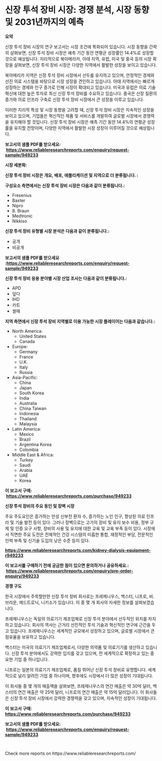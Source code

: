 <p><h1>신장 투석 장비 시장: 경쟁 분석, 시장 동향 및 2031년까지의 예측</h1></p><p><strong>요약</strong></p>
<p><p>신장 투석 장비 시장의 연구 보고서는 시장 조건에 특화되어 있습니다. 시장 동향을 간략히 살펴보면, 신장 투석 장비 시장은 예측 기간 동안 연평균 성장률인 14.4%로 성장할 것으로 예상됩니다. 지리적으로 북아메리카, 아태 지역, 유럽, 미국 및 중국 등의 시장 확장을 살펴보면, 신장 투석 장비 시장은 다양한 지역에서 활발한 성장을 보이고 있습니다. </p><p>북아메리카 지역은 신장 투석 장비 시장에서 선두를 유지하고 있으며, 안정적인 경제와 선진 의료 시스템을 바탕으로 시장 성장을 견인하고 있습니다. 아태 지역에서는 빠르게 성장하는 경제와 인구 증가로 인해 시장이 확대되고 있습니다. 미국과 유럽은 의료 기술 혁신에 대한 높은 투자로 최신 신장 투석 장비를 수요하고 있습니다. 중국은 신장 질환의 증가와 의료 인프라 구축로 신장 투석 장비 시장에서 큰 성장을 이루고 있습니다.</p><p>이러한 지리적 특성 및 시장 동향을 고려할 때, 신장 투석 장비 시장은 지속적인 성장을 보이고 있으며, 기업들은 혁신적인 제품 및 서비스를 개발하여 글로벌 시장에서 경쟁력을 유지해야 할 것입니다. 신장 투석 장비 시장은 예측 기간 동안 14.4%의 연평균 성장률을 유지할 전망이며, 다양한 지역에서 활발한 시장 성장이 이루어질 것으로 예상됩니다.</p></p>
<p><strong>보고서의 샘플 PDF를 받으세요: &nbsp;<a href="https://www.reliableresearchreports.com/enquiry/request-sample/949233">https://www.reliableresearchreports.com/enquiry/request-sample/949233</a></strong></p>
<p><strong>시장 세분화:</strong></p>
<p><strong> 신장 투석 장비 시장은 개요, 배포, 애플리케이션 및 지역으로 더 분류됩니다. :</strong></p>
<p><strong>구성요소 측면에서는 신장 투석 장비 시장은 다음과 같이 분류됩니다.:</strong></p>
<p><ul><li>Fresenius</li><li>Baxter</li><li>Nipro</li><li>B. Braun</li><li>Medtronic</li><li>Nikkiso</li></ul></p>
<p><strong> 신장 투석 장비 유형별 시장 분석은 다음과 같이 분류됩니다.:</strong></p>
<p><ul><li>공개</li><li>비공개</li></ul></p>
<p><strong>보고서의 샘플 PDF를 받으세요 :<a href="https://www.reliableresearchreports.com/enquiry/request-sample/949233">https://www.reliableresearchreports.com/enquiry/request-sample/949233</a></strong></p>
<p><strong> 신장 투석 장비 응용 분야별 시장 산업 조사는 다음과 같이 분류됩니다.:</strong></p>
<p><ul><li>APD</li><li>덮다</li><li>IHD</li><li>카트</li><li>썰매</li></ul></p>
<p><strong>지역 측면에서 신장 투석 장비 지역별로 이용 가능한 시장 플레이어는 다음과 같습니다.:</strong></p>
<p><ul>
    <li>
        North America:
        <ul>
            <li>United States</li>
            <li>Canada</li>
        </ul>
    </li>
    <li>
        Europe:
        <ul>
            <li>Germany</li>
            <li>France</li>
            <li>U.K.</li>
            <li>Italy</li>
            <li>Russia</li>
        </ul>
    </li>
    <li>
        Asia-Pacific:
        <ul>
            <li>China</li>
            <li>Japan</li>
            <li>South Korea</li>
            <li>India</li>
            <li>Australia</li>
            <li>China Taiwan</li>
            <li>Indonesia</li>
            <li>Thailand</li>
            <li>Malaysia</li>
        </ul>
    </li>
    <li>
        Latin America:
        <ul>
            <li>Mexico</li>
            <li>Brazil</li>
            <li>Argentina Korea</li>
            <li>Colombia</li>
        </ul>
    </li>
    <li>
        Middle East & Africa:
        <ul>
            <li>Turkey</li>
            <li>Saudi</li>
            <li>Arabia</li>
            <li>UAE</li>
            <li>Korea</li>
        </ul>
    </li>
    </ul></p>
<p><strong>이 보고서 구매: &nbsp;<a href="https://www.reliableresearchreports.com/purchase/949233">https://www.reliableresearchreports.com/purchase/949233</a></strong></p>
<p><strong>신장 투석 장비의 주요 동인 및 장벽 시장</strong></p>
<p><p>주요 주도요인은 증가하는 만성 신부전 환자 수, 증가하는 노인 인구, 향상된 의료 인프라 및 기술 발전 등이 있다. 그러나 장벽으로는 고가의 장비 및 유지 보수 비용, 정부 규제 및 인증 요구 사항, 장비의 사용 및 유지에 대한 교육 및 교육 부족 등이 있다. 시장에서 직면한 주요 도전은 전체적인 건강 시스템의 미흡한 통합, 재정적인 부담, 전문적인 인력 부족 및 신기술 도입의 낮은 수준 등이 있다.</p></p>
<p><strong><a href="https://www.reliableresearchreports.com/kidney-dialysis-equipment-r949233">https://www.reliableresearchreports.com/kidney-dialysis-equipment-r949233</a></strong></p>
<p><strong>이 보고서를 구매하기 전에 궁금한 점이 있으면 문의하거나 공유하세요.: &nbsp;<a href="https://www.reliableresearchreports.com/enquiry/pre-order-enquiry/949233">https://www.reliableresearchreports.com/enquiry/pre-order-enquiry/949233</a></strong></p>
<p><strong>경쟁 구도</strong></p>
<p><p>한국 시장에서 주목할만한 신장 투석 장비 회사로는 프레제니우스, 백스터, 니프로, 비. 브라운, 메드트로닉, 니키소가 있습니다. 이 중 몇 개 회사의 자세한 정보를 살펴보겠습니다.</p><p>프레제니우스는 독일의 의료기기 제조업체로 신장 투석 분야에서 선두적인 위치를 차지하고 있습니다. 회사의 역사는 근거리 선진적인 투석 기술과 혁신적인 연구에 근간을 두고 있습니다. 프레제니우스는 세계적인 규모에서 성장하고 있으며, 글로벌 시장에서 큰 점유율을 보유하고 있습니다.</p><p>백스터는 미국의 의료기기 제조업체로서, 다양한 의약품 및 의료기기를 생산하고 있습니다. 신장 투석 분야에서도 강력한 입지를 갖고 있으며, 전 세계적으로 확장하고 있는 중요한 기업 중 하나입니다.</p><p>니프로는 일본의 의료기기 제조업체로, 품질 뛰어난 신장 투석 장비로 유명합니다. 세계적으로 널리 알려진 기업 중 하나이며, 향후에도 시장에서 더 많은 성장이 기대됩니다.</p><p>이 회사들 중 몇 개의 매출액을 살펴보면, 프레제니우스의 연간 매출은 약 30억 달러, 백스터의 연간 매출은 약 25억 달러, 니프로의 연간 매출은 약 15억 달러입니다. 이 회사들은 신장 투석 장비 시장에서 강력한 경쟁력을 갖고 있으며, 지속적인 성장이 기대됩니다.</p></p>
<p><strong>이 보고서 구매: &nbsp; <a href="https://www.reliableresearchreports.com/purchase/949233">https://www.reliableresearchreports.com/purchase/949233</a></strong></p>
<p><strong>보고서의 샘플 PDF를 받으세요: &nbsp;<a href="https://www.reliableresearchreports.com/enquiry/request-sample/949233">https://www.reliableresearchreports.com/enquiry/request-sample/949233</a></strong><strong></strong></p>
<p>&nbsp;</p>
<p>Check more reports on https://www.reliableresearchreports.com/</p>
